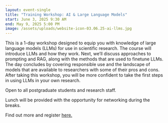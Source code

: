 ```yaml
---
layout: event-single
title: "Training Workshop: AI & Large Language Models"
start: June 3, 2025 9:30 AM
end: May 9, 2025 5:00 PM
image: /assets/uploads/website-icon-03.06.25-ai-llms.jpg
---
```

This is a 1-day workshop designed to equip you with knowledge of large language models (LLMs) for use in scientific research. The course will introduce LLMs and how they work. Next, we’ll discuss approaches to prompting and RAG, along with the methods that are used to finetune LLMs. The day concludes by covering responsible use and the landscape of models that are available to researchers with some of their pros and cons. After taking this workshop, you will be more confident to take the first steps in using LLMs in your own research.

Open to all postgraduate students and research staff.

Lunch will be provided with the opportunity for networking during the breaks.

Find out more and register [here. ](https://www.training.cam.ac.uk/apsci/event/5769329)